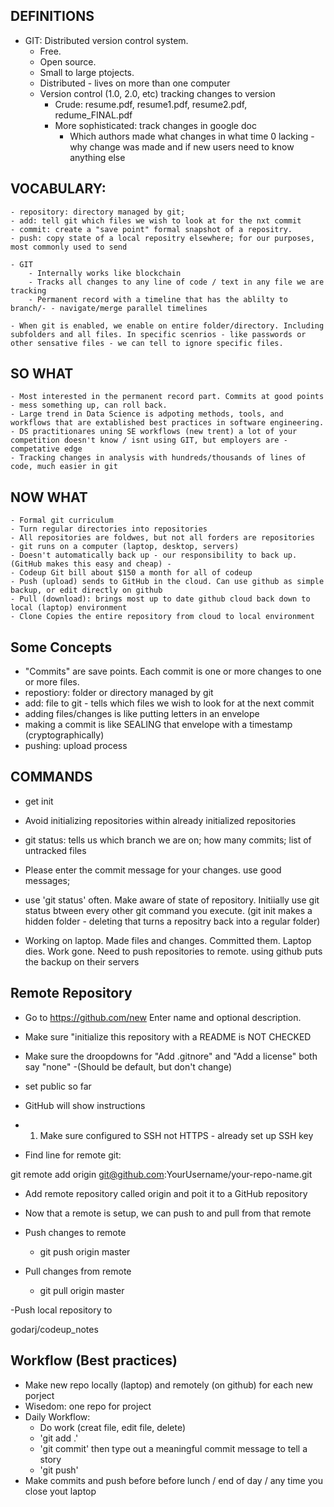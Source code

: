 ## DEFINITIONS

- GIT: Distributed version control system. 
    - Free. 
    - Open source. 
    - Small to large ptojects.
    - Distributed - lives on more than one computer
    - Version control (1.0, 2.0, etc) tracking changes to version
        - Crude: resume.pdf, resume1.pdf, resume2.pdf, redume_FINAL.pdf
        - More sophisticated: track changes in google doc
            - Which authors made what changes in what time
            0 lacking - why change was made and if new users need to know anything else


## VOCABULARY:

    - repository: directory managed by git; 
    - add: tell git which files we wish to look at for the nxt commit
    - commit: create a "save point" formal snapshot of a repositry.
    - push: copy state of a local repositry elsewhere; for our purposes, most commonly used to send

    - GIT 
        - Internally works like blockchain
        - Tracks all changes to any line of code / text in any file we are tracking
        - Permanent record with a timeline that has the ablilty to branch/- - navigate/merge parallel timelines

    - When git is enabled, we enable on entire folder/directory. Including subfolders and all files. In specific scenrios - like passwords or other sensative files - we can tell to ignore specific files.

## SO WHAT
    - Most interested in the permanent record part. Commits at good points - mess something up, can roll back.
    - Large trend in Data Science is adpoting methods, tools, and workflows that are extablished best practices in software engineering. 
    - DS practitionares uning SE workflows (new trent) a lot of your competition doesn't know / isnt using GIT, but employers are - competative edge
    - Tracking changes in analysis with hundreds/thousands of lines of code, much easier in git 

 ## NOW WHAT
    - Formal git curriculum
    - Turn regular directories into repositories
    - All repositories are foldwes, but not all forders are repositories
    - git runs on a computer (laptop, desktop, servers)
    - Doesn't automatically back up - our responsibility to back up. (GitHub makes this easy and cheap) - 
    - Codeup Git bill about $150 a month for all of codeup 
    - Push (upload) sends to GitHub in the cloud. Can use github as simple backup, or edit directly on github
    - Pull (download): brings most up to date github cloud back down to local (laptop) environment
    - Clone Copies the entire repository from cloud to local environment

## Some Concepts
- "Commits" are save points. Each commit is one or more changes to one or more files.
- repostiory: folder or directory managed by git
- add: file to git - tells which files we wish to look for at the next commit
- adding files/changes is like putting letters in an envelope
- making a commit is like SEALING that envelope with a timestamp (cryptographically) 
- pushing: upload process

## COMMANDS

- get init 
- Avoid initializing repositories within already initialized repositories
- git status: tells us which branch we are on; how many commits; list of untracked files

- Please enter the commit message for your changes. use good messages; 
- use 'git status' often. Make aware of state of repository. Initiially use git status btween every other git command you execute. (git init makes a hidden folder - deleting that turns a repositry back into a regular folder)

- Working on laptop. Made files and changes. Committed them. Laptop dies. Work gone. Need to push repositories to remote. using github puts the backup on their servers

## Remote Repository 

- Go to https://github.com/new Enter name and optional description.
- Make sure "initialize this repository with a README is NOT CHECKED
- Make sure the droopdowns for "Add .gitnore" and "Add a license" both say "none"
-(Should be default, but don't change)

- set public so far 
- GitHub will show instructions
- 1) Make sure configured to SSH not HTTPS - already set up SSH key
- Find line for remote git:  

git remote add origin git@github.com:YourUsername/your-repo-name.git

- Add remote repository called origin and poit it to a GitHub repository 
- Now that a remote is setup, we can push to and pull from that remote

- Push changes to remote
    - git push origin master

- Pull changes from remote
    - git pull origin master


-Push local repository to  

godarj/codeup_notes

## Workflow (Best practices)
- Make new repo locally (laptop) and remotely (on github) for each new porject
- Wisedom: one repo for project
- Daily Workflow:
    - Do work (creat file, edit file, delete)
    - 'git add .'
    - 'git commit' then type out a meaningful commit message to tell a story
    - 'git push'
- Make commits and push before before lunch / end of day / any time you close yout laptop
